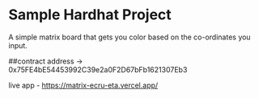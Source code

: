 # Sample Hardhat Project

A simple matrix board that gets you color based on the co-ordinates you input. 

##contract address  -> 0x75FE4bE54453992C39e2a0F2D67bFb1621307Eb3

live app - https://matrix-ecru-eta.vercel.app/